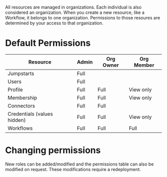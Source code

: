 All resources are managed in organizations. Each individual is also considered an organization. When you create a new resource, like a Workflow, it belongs to one organization. Permissions to those resoures are determined by your access to that organization.


# Default Permissions


Resource | Admin | Org Owner | Org Member
-------- | ----- | ----- | ------
Jumpstarts | Full | | 
Users | Full | | 
Profile | Full | Full | View only
Membership | Full | Full | View only
Connectors | Full | Full | 
Credentials (values hidden) | Full | Full | View only
Workflows | Full | Full | Full


# Changing permissions
New roles can be added/modified and the permissions table can also be modified on request. These modifications require a redeployment.
